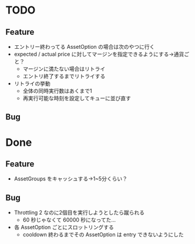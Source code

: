 # TODO

## Feature
- エントリー終わってる AssetOption の場合は次のやつに行く
- expected / actual price に対してマージンを指定できるようにする→通貨ごと？
  - マージンに満たない場合はリトライ
  - エントリ終了するまでリトライする
- リトライの挙動
  - 全体の同時実行数はあくまで1
  - 再実行可能な時刻を設定してキューに並び直す

## Bug

# Done

## Feature
- AssetGroups をキャッシュする→1~5分くらい？

## Bug
- Throttling 2 なのに2個目を実行しようとしたら蹴られる
  - 60 秒じゃなくて 60000 秒になってた…
- 各 AssetOption ごとにスロットリングする
  - cooldown 終わるまでその AssetOption は entry できないようにした
